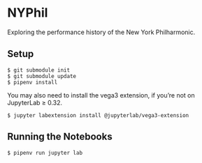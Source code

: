 # NYPhil

Exploring the performance history of the New York Philharmonic.

## Setup

```
$ git submodule init
$ git submodule update
$ pipenv install
```

You may also need to install the vega3 extension, if you’re not on JupyterLab
≥ 0.32.

```
$ jupyter labextension install @jupyterlab/vega3-extension
```

## Running the Notebooks

```
$ pipenv run jupyter lab
```
